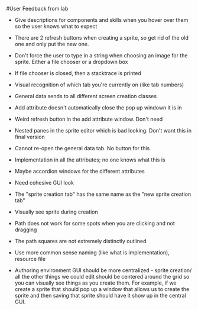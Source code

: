 #User Feedback from lab

* Give descriptions for components and skills when you hover over them so the user knows what to expect

* There are 2 refresh buttons when creating a sprite, so get rid of the old one and only put the new one.

* Don't force the user to type in a string when choosing an image for the sprite. Either a file chooser or a dropdown box

* If file chooser is closed, then a stacktrace is printed

* Visual recognition of which tab you're currently on (like tab numbers)

* General data sends to all different screen creation classes

* Add attribute doesn't automatically close the pop up windown it is in

* Weird refresh button in the add attribute window. Don't need

* Nested panes in the sprite editor which is bad looking. Don't want this in final version

* Cannot re-open the general data tab. No button for this

* Implementation in all the attributes; no one knows what this is

* Maybe accordion windows for the different attributes

* Need cohesive GUI look

* The "sprite creation tab" has the same name as the "new sprite creation tab"

* Visually see sprite during creation

* Path does not work for some spots when you are clicking and not dragging

* The path squares are not extremely distinctly outlined

* Use more common sense naming (like what is implementation), resource file

* Authoring environment GUI should be more centralized - sprite creation/ all the other things we could edit should be centered around the grid so you can visually see things as you create them. For example, if we create a sprite that should pop up a window that allows us to create the sprite and then saving that sprite should have it show up in the central GUI. 